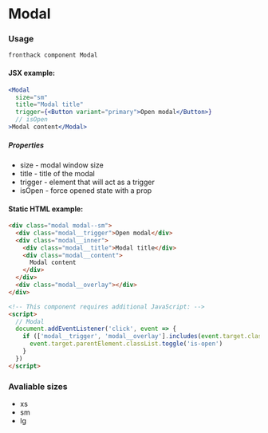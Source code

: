 # Modal

### Usage

```
fronthack component Modal
```

#### JSX example:

```jsx
<Modal
  size="sm"
  title="Modal title"
  trigger={<Button variant="primary">Open modal</Button>}
  // isOpen
>Modal content</Modal>
```

##### Properties

* size - modal window size
* title - title of the modal
* trigger - element that will act as a trigger
* isOpen - force opened state with a prop


#### Static HTML example:

```html
<div class="modal modal--sm">
  <div class="modal__trigger">Open modal</div>
  <div class="modal__inner">
    <div class="modal__title">Modal title</div>
    <div class="modal__content">
      Modal content
    </div>
  </div>
  <div class="modal__overlay"></div>
</div>

<!-- This component requires additional JavaScript: -->
<script>
  // Modal
  document.addEventListener('click', event => {
    if (['modal__trigger', 'modal__overlay'].includes(event.target.className)) {
      event.target.parentElement.classList.toggle('is-open')
    }
  })
</script>
```

### Avaliable sizes

* xs
* sm
* lg

